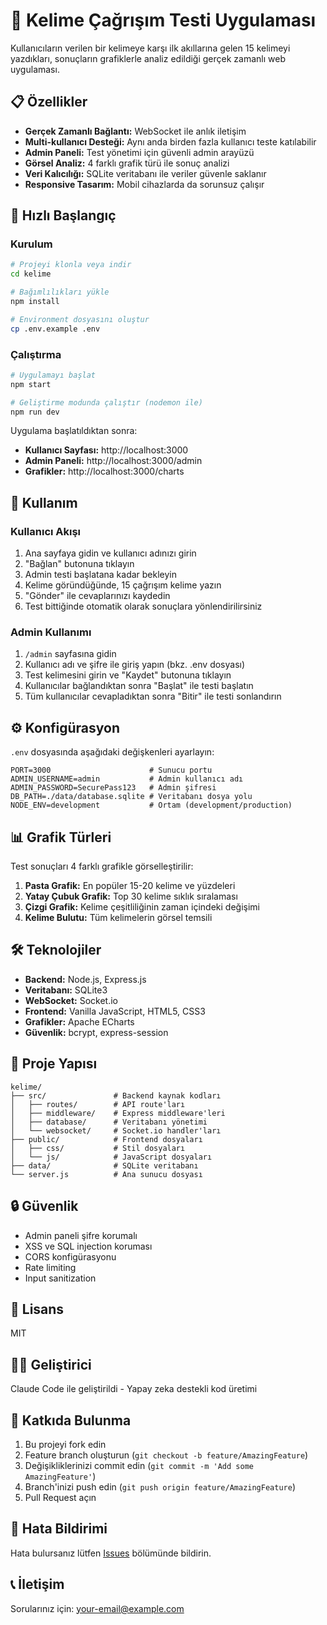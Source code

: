 # 🎯 Kelime Çağrışım Testi Uygulaması

Kullanıcıların verilen bir kelimeye karşı ilk akıllarına gelen 15 kelimeyi yazdıkları, sonuçların grafiklerle analiz edildiği gerçek zamanlı web uygulaması.

## 📋 Özellikler

- **Gerçek Zamanlı Bağlantı:** WebSocket ile anlık iletişim
- **Multi-kullanıcı Desteği:** Aynı anda birden fazla kullanıcı teste katılabilir
- **Admin Paneli:** Test yönetimi için güvenli admin arayüzü
- **Görsel Analiz:** 4 farklı grafik türü ile sonuç analizi
- **Veri Kalıcılığı:** SQLite veritabanı ile veriler güvenle saklanır
- **Responsive Tasarım:** Mobil cihazlarda da sorunsuz çalışır

## 🚀 Hızlı Başlangıç

### Kurulum

```bash
# Projeyi klonla veya indir
cd kelime

# Bağımlılıkları yükle
npm install

# Environment dosyasını oluştur
cp .env.example .env
```

### Çalıştırma

```bash
# Uygulamayı başlat
npm start

# Geliştirme modunda çalıştır (nodemon ile)
npm run dev
```

Uygulama başlatıldıktan sonra:
- **Kullanıcı Sayfası:** http://localhost:3000
- **Admin Paneli:** http://localhost:3000/admin
- **Grafikler:** http://localhost:3000/charts

## 📖 Kullanım

### Kullanıcı Akışı
1. Ana sayfaya gidin ve kullanıcı adınızı girin
2. "Bağlan" butonuna tıklayın
3. Admin testi başlatana kadar bekleyin
4. Kelime göründüğünde, 15 çağrışım kelime yazın
5. "Gönder" ile cevaplarınızı kaydedin
6. Test bittiğinde otomatik olarak sonuçlara yönlendirilirsiniz

### Admin Kullanımı
1. `/admin` sayfasına gidin
2. Kullanıcı adı ve şifre ile giriş yapın (bkz. .env dosyası)
3. Test kelimesini girin ve "Kaydet" butonuna tıklayın
4. Kullanıcılar bağlandıktan sonra "Başlat" ile testi başlatın
5. Tüm kullanıcılar cevapladıktan sonra "Bitir" ile testi sonlandırın

## ⚙️ Konfigürasyon

`.env` dosyasında aşağıdaki değişkenleri ayarlayın:

```env
PORT=3000                      # Sunucu portu
ADMIN_USERNAME=admin           # Admin kullanıcı adı
ADMIN_PASSWORD=SecurePass123   # Admin şifresi
DB_PATH=./data/database.sqlite # Veritabanı dosya yolu
NODE_ENV=development           # Ortam (development/production)
```

## 📊 Grafik Türleri

Test sonuçları 4 farklı grafikle görselleştirilir:

1. **Pasta Grafik:** En popüler 15-20 kelime ve yüzdeleri
2. **Yatay Çubuk Grafik:** Top 30 kelime sıklık sıralaması
3. **Çizgi Grafik:** Kelime çeşitliliğinin zaman içindeki değişimi
4. **Kelime Bulutu:** Tüm kelimelerin görsel temsili

## 🛠️ Teknolojiler

- **Backend:** Node.js, Express.js
- **Veritabanı:** SQLite3
- **WebSocket:** Socket.io
- **Frontend:** Vanilla JavaScript, HTML5, CSS3
- **Grafikler:** Apache ECharts
- **Güvenlik:** bcrypt, express-session

## 📁 Proje Yapısı

```
kelime/
├── src/               # Backend kaynak kodları
│   ├── routes/        # API route'ları
│   ├── middleware/    # Express middleware'leri
│   ├── database/      # Veritabanı yönetimi
│   └── websocket/     # Socket.io handler'ları
├── public/            # Frontend dosyaları
│   ├── css/           # Stil dosyaları
│   └── js/            # JavaScript dosyaları
├── data/              # SQLite veritabanı
└── server.js          # Ana sunucu dosyası
```

## 🔒 Güvenlik

- Admin paneli şifre korumalı
- XSS ve SQL injection koruması
- CORS konfigürasyonu
- Rate limiting
- Input sanitization

## 📝 Lisans

MIT

## 👨‍💻 Geliştirici

Claude Code ile geliştirildi - Yapay zeka destekli kod üretimi

## 🤝 Katkıda Bulunma

1. Bu projeyi fork edin
2. Feature branch oluşturun (`git checkout -b feature/AmazingFeature`)
3. Değişikliklerinizi commit edin (`git commit -m 'Add some AmazingFeature'`)
4. Branch'inizi push edin (`git push origin feature/AmazingFeature`)
5. Pull Request açın

## 🐛 Hata Bildirimi

Hata bulursanız lütfen [Issues](https://github.com/yourusername/kelime/issues) bölümünde bildirin.

## 📞 İletişim

Sorularınız için: [your-email@example.com](mailto:your-email@example.com)